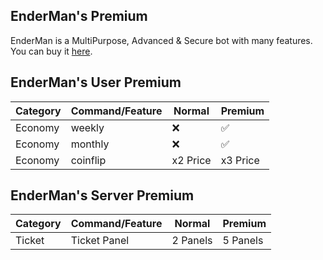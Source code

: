 ## EnderMan's Premium
EnderMan is a MultiPurpose, Advanced & Secure bot with many features. You can buy it [here](https://www.patreon.com/EnderMan659/membership).

## EnderMan's User Premium
| Category | Command/Feature  | Normal   | Premium  |
|----------|------------------|----------|----------|
| Economy  | weekly           |   ❌     |    ✅    |
| Economy  | monthly          |   ❌     |    ✅    |
| Economy  | coinflip         | x2 Price | x3 Price |

## EnderMan's Server Premium
| Category | Command/Feature  | Normal   | Premium  |
|----------|------------------|----------|----------|
| Ticket   | Ticket Panel     | 2 Panels | 5 Panels |
